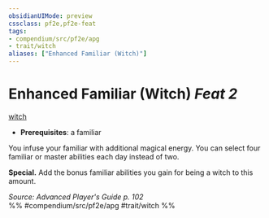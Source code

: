 ```yaml
---
obsidianUIMode: preview
cssclass: pf2e,pf2e-feat
tags:
- compendium/src/pf2e/apg
- trait/witch
aliases: ["Enhanced Familiar (Witch)"]
---
```

# Enhanced Familiar (Witch)  *Feat 2*  
[witch](/rules/traits/witch-apg.md)  

- **Prerequisites**: a familiar

You infuse your familiar with additional magical energy. You can select four familiar or master abilities each day instead of two.

**Special.** Add the bonus familiar abilities you gain for being a witch to this amount.

*Source: Advanced Player's Guide p. 102*  
%% #compendium/src/pf2e/apg #trait/witch %%